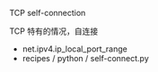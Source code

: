 TCP self-connection

TCP 特有的情况，自连接

- net.ipv4.ip_local_port_range
- recipes / python / self-connect.py